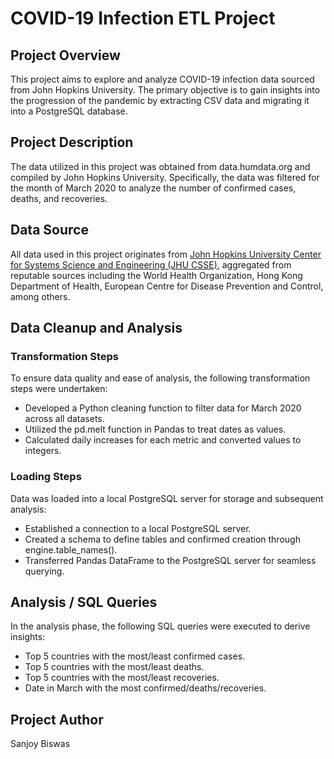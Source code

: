 # COVID-19 Infection ETL Project

## Project Overview
This project aims to explore and analyze COVID-19 infection data sourced from John Hopkins University. The primary objective is to gain insights into the progression of the pandemic by extracting CSV data and migrating it into a PostgreSQL database.

## Project Description
The data utilized in this project was obtained from data.humdata.org and compiled by John Hopkins University. Specifically, the data was filtered for the month of March 2020 to analyze the number of confirmed cases, deaths, and recoveries.

## Data Source
All data used in this project originates from [John Hopkins University Center for Systems Science and Engineering (JHU CSSE)](https://data.humdata.org/dataset/novel-coronavirus-2019-ncov-cases), aggregated from reputable sources including the World Health Organization, Hong Kong Department of Health, European Centre for Disease Prevention and Control, among others.

## Data Cleanup and Analysis
### Transformation Steps
To ensure data quality and ease of analysis, the following transformation steps were undertaken:
- Developed a Python cleaning function to filter data for March 2020 across all datasets.
- Utilized the pd.melt function in Pandas to treat dates as values.
- Calculated daily increases for each metric and converted values to integers.

### Loading Steps
Data was loaded into a local PostgreSQL server for storage and subsequent analysis:
- Established a connection to a local PostgreSQL server.
- Created a schema to define tables and confirmed creation through engine.table_names().
- Transferred Pandas DataFrame to the PostgreSQL server for seamless querying.

## Analysis / SQL Queries
In the analysis phase, the following SQL queries were executed to derive insights:
- Top 5 countries with the most/least confirmed cases.
- Top 5 countries with the most/least deaths.
- Top 5 countries with the most/least recoveries.
- Date in March with the most confirmed/deaths/recoveries.

## Project Author
Sanjoy Biswas

